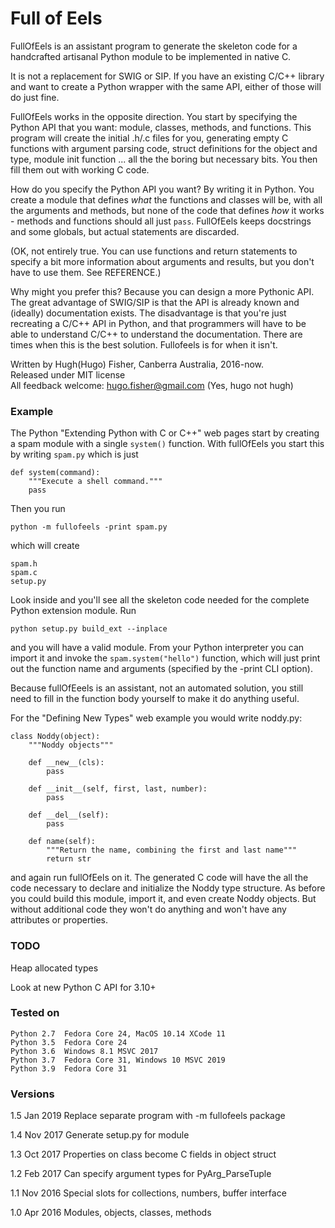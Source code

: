 
# Full of Eels


FullOfEels is an assistant program to generate the skeleton code for
a handcrafted artisanal Python module to be implemented in native C.

It is not a replacement for SWIG or SIP. If you have an existing C/C++
library and want to create a Python wrapper with the same API, either
of those will do just fine.

FullOfEels works in the opposite direction. You start by specifying
the Python API that you want: module, classes, methods, and functions.
This program will create the initial .h/.c files for you, generating
empty C functions with argument parsing code, struct definitions for
the object and type, module init function ... all the the boring but
necessary bits. You then fill them out with working C code.

How do you specify the Python API you want? By writing it in Python.
You create a module that defines _what_ the functions and classes will
be, with all the arguments and methods, but none of the code that
defines _how_ it works - methods and functions should all just `pass`.
FullOfEels keeps docstrings and some globals, but actual statements
are discarded.

(OK, not entirely true. You can use functions and return statements
to specify a bit more information about arguments and results, but
you don't have to use them. See REFERENCE.)

Why might you prefer this? Because you can design a more Pythonic API.
The great advantage of SWIG/SIP is that the API is already known and
(ideally) documentation exists. The disadvantage is that you're just
recreating a C/C++ API in Python, and that programmers will have to
be able to understand C/C++ to understand the documentation. There are
times when this is the best solution. Fullofeels is for when it isn't.

Written by Hugh(Hugo) Fisher, Canberra Australia, 2016-now. <br>
Released under MIT license <br>
All feedback welcome: hugo.fisher@gmail.com (Yes, hugo not hugh)


### Example

The Python "Extending Python with C or C++" web pages
start by creating a spam module with a single `system()` function.
With fullOfEels you start this by writing `spam.py` which is just

    def system(command):
        """Execute a shell command."""
        pass

Then you run

    python -m fullofeels -print spam.py

which will create

    spam.h
    spam.c
    setup.py

Look inside and you'll see all the skeleton code needed for the complete
Python extension module. Run

    python setup.py build_ext --inplace

and you will have a valid module. From your Python interpreter you can
import it and invoke the `spam.system("hello")` function, which will just
print out the function name and arguments (specified by the -print CLI option).

Because fullOfEeels is an assistant, not an automated solution, you still
need to fill in the function body yourself to make it do anything useful.


For the "Defining New Types" web example you would write noddy.py:

    class Noddy(object):
        """Noddy objects"""

        def __new__(cls):
            pass

        def __init__(self, first, last, number):
            pass

        def __del__(self):
            pass

        def name(self):
            """Return the name, combining the first and last name"""
            return str

and again run fullOfEels on it. The generated C code will have the all
the code necessary to declare and initialize the Noddy type structure.
As before you could build this module, import it, and even create Noddy
objects. But without additional code they won't do anything and won't
have any attributes or properties.


### TODO

Heap allocated types

Look at new Python C API for 3.10+


### Tested on

    Python 2.7  Fedora Core 24, MacOS 10.14 XCode 11
    Python 3.5  Fedora Core 24
    Python 3.6  Windows 8.1 MSVC 2017
    Python 3.7  Fedora Core 31, Windows 10 MSVC 2019
    Python 3.9  Fedora Core 31


### Versions

1.5 Jan 2019        Replace separate program with -m fullofeels package

1.4 Nov 2017        Generate setup.py for module

1.3 Oct 2017        Properties on class become C fields in object struct

1.2 Feb 2017        Can specify argument types for PyArg_ParseTuple

1.1 Nov 2016        Special slots for collections, numbers, buffer interface

1.0 Apr 2016        Modules, objects, classes, methods
